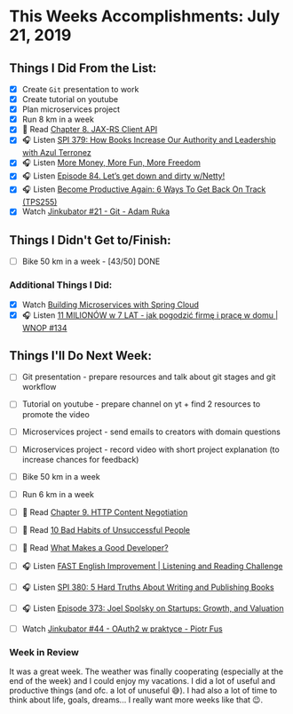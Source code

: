 # This Weeks Accomplishments: July 21, 2019

## Things I Did From the List:

- [x] Create `Git` presentation to work
- [x] Create tutorial on youtube
- [x] Plan microservices project
- [x] Run 8 km in a week
- [x] 📗 Read [Chapter 8. JAX-RS Client API](https://dennis-xlc.gitbooks.io/restful-java-with-jax-rs-2-0-2rd-edition/content/en/part1/chapter8/jax_rs_client_api.html)
- [x] 🎧 Listen [SPI 379: How Books Increase Our Authority and Leadership with Azul Terronez](https://www.smartpassiveincome.com/podcasts/how-books-increase-our-authority-and-leadership-with-azul-terronez/)
- [x] 🎧 Listen [More Money, More Fun, More Freedom](https://www.youtube.com/watch?v=oHizyLKrG5o)
- [x] 🎧 Listen [Episode 84. Let’s get down and dirty w/Netty!](https://www.javapubhouse.com/2019/07/episode-84-lets-get-down-and-dirty-w-netty.html)
- [x] 🎧 Listen [Become Productive Again: 6 Ways To Get Back On Track (TPS255)](http://www.asianefficiency.com/podcast/255-back-on-track/)
- [x] Watch [Jinkubator #21 - Git - Adam Ruka](https://www.youtube.com/watch?v=RP7-d3ZCdZs)

## Things I Didn't Get to/Finish:

- [ ] Bike 50 km in a week - [43/50] DONE

### Additional Things I Did:

- [x] Watch [Building Microservices with Spring Cloud](https://www.youtube.com/watch?v=ZyK5QrKCbwM)
- [x] 🎧 Listen [11 MILIONÓW w 7 LAT - jak pogodzić firmę i pracę w domu | WNOP #134](https://www.youtube.com/watch?v=AGGlAh0rnG4)

## Things I'll Do Next Week:

- [ ] Git presentation - prepare resources and talk about git stages and git workflow
- [ ] Tutorial on youtube - prepare channel on yt + find 2 resources to promote the video
- [ ] Microservices project - send emails to creators with domain questions
- [ ] Microservices project - record video with short project explanation (to increase chances for feedback)
- [ ] Bike 50 km in a week
- [ ] Run 6 km in a week
- [ ] 📗 Read [Chapter 9. HTTP Content Negotiation](https://dennis-xlc.gitbooks.io/restful-java-with-jax-rs-2-0-2rd-edition/content/en/part1/chapter9/http_content_negotiation.html)
- [ ] 📗 Read [10 Bad Habits of Unsuccessful People](https://forge.medium.com/10-habits-of-unsuccessful-people-you-dont-want-to-copy-d401ac677c91)
- [ ] 📗 Read [What Makes a Good Developer?](https://blog.usejournal.com/what-makes-a-good-developer-80330712e22)
- [ ] 🎧 Listen [FAST English Improvement | Listening and Reading Challenge](https://www.youtube.com/watch?v=2rKzwtMr4ro)
- [ ] 🎧 Listen [SPI 380: 5 Hard Truths About Writing and Publishing Books](https://www.smartpassiveincome.com/podcasts/5-hard-truths-about-writing-and-publishing-books/)
- [ ] 🎧 Listen [Episode 373: Joel Spolsky on Startups: Growth, and Valuation](https://www.se-radio.net/2019/07/episode-373-joel-spolsky-on-startups-growth-and-valuation/)
- [ ] Watch [Jinkubator #44 - OAuth2 w praktyce - Piotr Fus](https://www.youtube.com/watch?v=E0rSFwytwcQ)


### Week in Review
It was a great week. The weather was finally cooperating (especially at the end of the week) and I could enjoy my vacations. I did a lot of useful and productive things (and ofc. a lot of unuseful 😅). I had also a lot of time to think about life, goals, dreams... I really want more weeks like that 😉.
